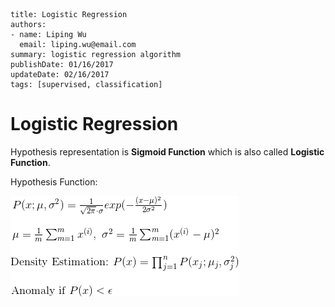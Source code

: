 ~~~~
title: Logistic Regression
authors:
- name: Liping Wu
  email: liping.wu@email.com
summary: logistic regression algorithm
publishDate: 01/16/2017
updateDate: 02/16/2017
tags: [supervised, classification]
~~~~

# Logistic Regression

Hypothesis representation is **Sigmoid Function** which is also called **Logistic Function**.

Hypothesis Function: 

![eq2](images/anomaly-detection-gaussian-distribution.gif)